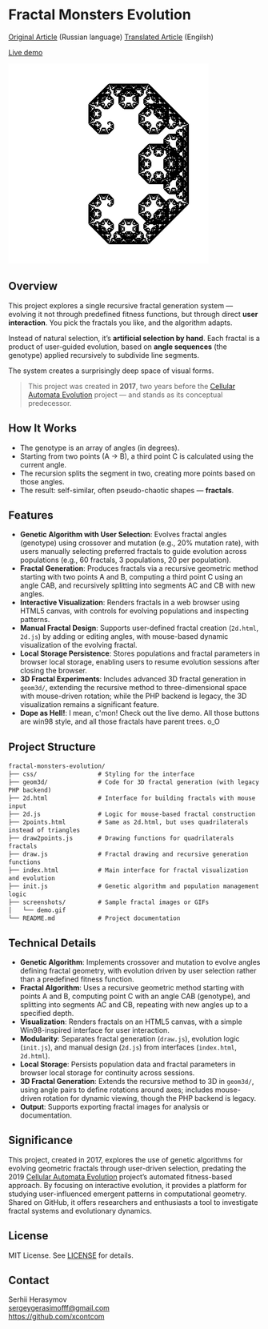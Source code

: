 # Fractal Monsters Evolution

[Original Article](https://habr.com/ru/articles/328568/) (Russian language)
[Translated Article](https://github.com/xcontcom/fractals/blob/master/docs/article.md) (Engilsh)

[Live demo](https://fractal.xcont.com/)

![Demo](screenshots/demo.gif)

## Overview

This project explores a single recursive fractal generation system — evolving it not through predefined fitness functions, but through direct **user interaction**. You pick the fractals you like, and the algorithm adapts.

Instead of natural selection, it’s **artificial selection by hand**. Each fractal is a product of user-guided evolution, based on **angle sequences** (the genotype) applied recursively to subdivide line segments.

The system creates a surprisingly deep space of visual forms.

> This project was created in **2017**, two years before the [Cellular Automata Evolution](https://github.com/xcontcom/cellular-automata-evolution) project — and stands as its conceptual predecessor.

## How It Works

- The genotype is an array of angles (in degrees).
- Starting from two points (A → B), a third point C is calculated using the current angle.
- The recursion splits the segment in two, creating more points based on those angles.
- The result: self-similar, often pseudo-chaotic shapes — **fractals**.

## Features
- **Genetic Algorithm with User Selection**: Evolves fractal angles (genotype) using crossover and mutation (e.g., 20% mutation rate), with users manually selecting preferred fractals to guide evolution across populations (e.g., 60 fractals, 3 populations, 20 per population).
- **Fractal Generation**: Produces fractals via a recursive geometric method starting with two points A and B, computing a third point C using an angle CAB, and recursively splitting into segments AC and CB with new angles.
- **Interactive Visualization**: Renders fractals in a web browser using HTML5 canvas, with controls for evolving populations and inspecting patterns.
- **Manual Fractal Design**: Supports user-defined fractal creation (`2d.html`, `2d.js`) by adding or editing angles, with mouse-based dynamic visualization of the evolving fractal.
- **Local Storage Persistence**: Stores populations and fractal parameters in browser local storage, enabling users to resume evolution sessions after closing the browser.
- **3D Fractal Experiments**: Includes advanced 3D fractal generation in `geom3d/`, extending the recursive method to three-dimensional space with mouse-driven rotation; while the PHP backend is legacy, the 3D visualization remains a significant feature.
- **Dope as Hell!**: I mean, c'mon! Check out the live demo. All those buttons are win98 style, and all those fractals have parent trees. o_O

## Project Structure
```
fractal-monsters-evolution/
├── css/                 # Styling for the interface
├── geom3d/              # Code for 3D fractal generation (with legacy PHP backend)
├── 2d.html              # Interface for building fractals with mouse input
├── 2d.js                # Logic for mouse-based fractal construction
├── 2points.html         # Same as 2d.html, but uses quadrilaterals instead of triangles
├── draw2points.js       # Drawing functions for quadrilaterals fractals
├── draw.js              # Fractal drawing and recursive generation functions
├── index.html           # Main interface for fractal visualization and evolution
├── init.js              # Genetic algorithm and population management logic
├── screenshots/         # Sample fractal images or GIFs
│   └── demo.gif
└── README.md            # Project documentation
```

## Technical Details
- **Genetic Algorithm**: Implements crossover and mutation to evolve angles defining fractal geometry, with evolution driven by user selection rather than a predefined fitness function.
- **Fractal Algorithm**: Uses a recursive geometric method starting with points A and B, computing point C with an angle CAB (genotype), and splitting into segments AC and CB, repeating with new angles up to a specified depth.
- **Visualization**: Renders fractals on an HTML5 canvas, with a simple Win98-inspired interface for user interaction.
- **Modularity**: Separates fractal generation (`draw.js`), evolution logic (`init.js`), and manual design (`2d.js`) from interfaces (`index.html`, `2d.html`).
- **Local Storage**: Persists population data and fractal parameters in browser local storage for continuity across sessions.
- **3D Fractal Generation**: Extends the recursive method to 3D in `geom3d/`, using angle pairs to define rotations around axes; includes mouse-driven rotation for dynamic viewing, though the PHP backend is legacy.
- **Output**: Supports exporting fractal images for analysis or documentation.

## Significance
This project, created in 2017, explores the use of genetic algorithms for evolving geometric fractals through user-driven selection, predating the 2019 [Cellular Automata Evolution](https://github.com/xcontcom/cellular-automata-evolution) project’s automated fitness-based approach. By focusing on interactive evolution, it provides a platform for studying user-influenced emergent patterns in computational geometry. Shared on GitHub, it offers researchers and enthusiasts a tool to investigate fractal systems and evolutionary dynamics.

## License
MIT License. See [LICENSE](LICENSE) for details.

## Contact
Serhii Herasymov  
sergeygerasimofff@gmail.com  
https://github.com/xcontcom
